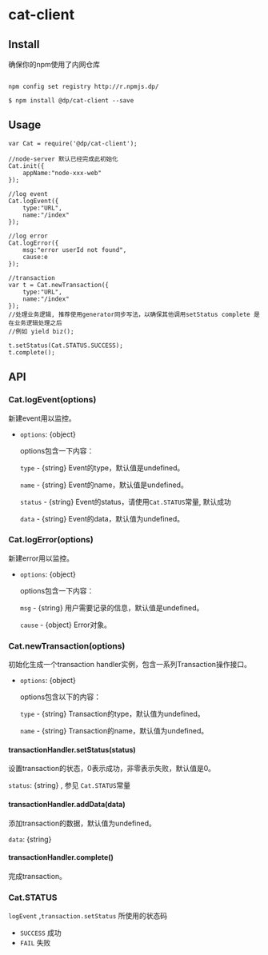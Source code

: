 # cat-client


## Install

确保你的npm使用了内网仓库
 
```

npm config set registry http://r.npmjs.dp/

```

```
$ npm install @dp/cat-client --save
```

## Usage

```
var Cat = require('@dp/cat-client');

//node-server 默认已经完成此初始化
Cat.init({
    appName:"node-xxx-web"
});

//log event
Cat.logEvent({
    type:"URL",
    name:"/index"
});

//log error
Cat.logError({
    msg:"error userId not found",
    cause:e
});

//transaction
var t = Cat.newTransaction({
    type:"URL",
    name:"/index"
});
//处理业务逻辑, 推荐使用generator同步写法，以确保其他调用setStatus complete 是在业务逻辑处理之后
//例如 yield biz();

t.setStatus(Cat.STATUS.SUCCESS);
t.complete();

```

## API

### Cat.logEvent(options)

新建event用以监控。

- `options`: {object}

    options包含一下内容：

    `type` - {string} Event的type，默认值是undefined。

    `name` - {string} Event的name，默认值是undefined。

    `status` - {string} Event的status，请使用`Cat.STATUS`常量, 默认成功

    `data` - {string} Event的data，默认值为undefined。

### Cat.logError(options)

新建error用以监控。

- `options`: {object}

    options包含一下内容：

    `msg` - {string} 用户需要记录的信息，默认值是undefined。

    `cause` - {object}	Error对象。

### Cat.newTransaction(options)

初始化生成一个transaction handler实例，包含一系列Transaction操作接口。

- `options`: {object}

    options包含以下的内容：

    `type` - {string} Transaction的type，默认值为undefined。

    `name` - {string} Transaction的name，默认值为undefined。

#### transactionHandler.setStatus(status)

设置transaction的状态，0表示成功，非零表示失败，默认值是0。

`status`: {string} , 参见 `Cat.STATUS`常量

#### transactionHandler.addData(data)

添加transaction的数据，默认值为undefined。

`data`: {string}

#### transactionHandler.complete()

完成transaction。

### Cat.STATUS

`logEvent` ,`transaction.setStatus` 所使用的状态码
- `SUCCESS` 成功
- `FAIL`    失败
